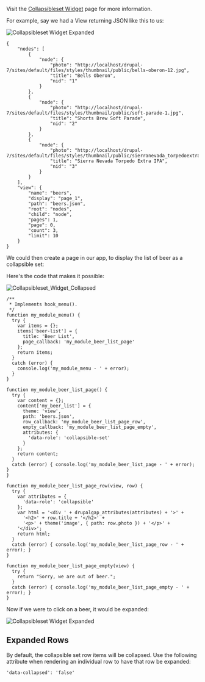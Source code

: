 Visit the [Collapsibleset Widget](../../../Widgets/Collapsibleset_Widget) page for more information.

For example, say we had a View returning JSON like this to us:

![Collapsibleset Widget Expanded](http://drupalgap.org/sites/default/files/collapsible-set-one-expanded.png)

```
{
    "nodes": [
        {
            "node": {
                "photo": "http://localhost/drupal-7/sites/default/files/styles/thumbnail/public/bells-oberon-12.jpg",
                "title": "Bells Oberon",
                "nid": "1"
            }
        },
        {
            "node": {
                "photo": "http://localhost/drupal-7/sites/default/files/styles/thumbnail/public/soft-parade-1.jpg",
                "title": "Shorts Brew Soft Parade",
                "nid": "2"
            }
        },
        {
            "node": {
                "photo": "http://localhost/drupal-7/sites/default/files/styles/thumbnail/public/sierranevada_torpedoextraipa12oz.jpg",
                "title": "Sierra Nevada Torpedo Extra IPA",
                "nid": "3"
            }
        }
    ],
    "view": {
        "name": "beers",
        "display": "page_1",
        "path": "beers.json",
        "root": "nodes",
        "child": "node",
        "pages": 1,
        "page": 0,
        "count": 3,
        "limit": 10
    }
}
```

We could then create a page in our app, to display the list of beer as a collapsible set:

Here's the code that makes it possible:

![Collapsibleset_Widget_Collapsed](http://drupalgap.org/sites/default/files/beer-list-collapsed.png)

```
/**
 * Implements hook_menu().
 */
function my_module_menu() {
  try {
    var items = {};
    items['beer-list'] = {
      title: 'Beer List',
      page_callback: 'my_module_beer_list_page'
    };
    return items;
  }
  catch (error) {
    console.log('my_module_menu - ' + error);
  }
}

function my_module_beer_list_page() {
  try {
    var content = {};
    content['my_beer_list'] = {
      theme: 'view',
      path: 'beers.json',
      row_callback: 'my_module_beer_list_page_row',
      empty_callback: 'my_module_beer_list_page_empty',
      attributes: {
        'data-role': 'collapsible-set'
      }
    };
    return content;
  }
  catch (error) { console.log('my_module_beer_list_page - ' + error); }
}

function my_module_beer_list_page_row(view, row) {
  try {
    var attributes = {
      'data-role': 'collapsible'
    };
    var html = '<div ' + drupalgap_attributes(attributes) + '>' +
      '<h2>' + row.title + '</h2>' +
      '<p>' + theme('image', { path: row.photo }) + '</p>' +
    '</div>';
    return html;
  }
  catch (error) { console.log('my_module_beer_list_page_row - ' + error); }
}

function my_module_beer_list_page_empty(view) {
  try {
    return "Sorry, we are out of beer.";
  }
  catch (error) { console.log('my_module_beer_list_page_empty - ' + error); }
}
```

Now if we were to click on a beer, it would be expanded:

![Collapsibleset Widget Expanded](http://drupalgap.org/sites/default/files/collapsible-set-one-expanded.png)

## Expanded Rows

By default, the collapsible set row items will be collapsed. Use the following attribute when rendering an individual row to have that row be expanded:

`'data-collapsed': 'false'`